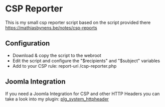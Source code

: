# CSP Reporter

This is my small csp reporter script based on the script provided there https://mathiasbynens.be/notes/csp-reports

## Configuration

- Download & copy the script to the webroot
- Edit the script and configure the "$recipients" and "$subject" variables
- Add to your CSP rule: report-uri /csp-reporter.php

## Joomla Integration

If you need a Joomla Integration for CSP and other HTTP Headers you can take a look into my plugin: [plg_system_httpheader](https://github.com/zero-24/plg_system_httpheader)

